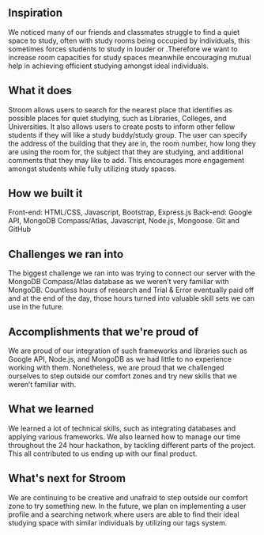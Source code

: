 ## Inspiration
We noticed many of our friends and classmates struggle to find a quiet space to study, often with study rooms being occupied by individuals, this sometimes forces students to study in louder or .Therefore we want to increase room capacities for study spaces meanwhile encouraging mutual help in achieving efficient studying amongst ideal individuals.   

## What it does
Stroom allows users to search for the nearest place that identifies as possible places for quiet studying, such as Libraries, Colleges, and Universities. It also allows users to create posts to inform other fellow students if they will like a study buddy/study group. The user can specify the address of the building that they are in, the room number, how long they are using the room for, the subject that they are studying, and additional comments that they may like to add. This encourages more engagement amongst students while fully utilizing study spaces. 

## How we built it

Front-end: HTML/CSS, Javascript, Bootstrap, Express.js
Back-end: Google API, MongoDB Compass/Atlas, Javascript, Node.js, Mongoose.
Git and GitHub 

## Challenges we ran into

The biggest challenge we ran into was trying to connect our server with the MongoDB Compass/Atlas database as we weren’t very familiar with MongoDB. Countless hours of research and Trial & Error eventually paid off and at the end of the day, those hours turned into valuable skill sets we can use in the future. 
 
## Accomplishments that we're proud of

We are proud of our integration of such frameworks and libraries such as Google API, Node.js, and MongoDB as we had little to no experience working with them. Nonetheless, we are proud that we challenged ourselves to step outside our comfort zones and try new skills that we weren’t familiar with. 

## What we learned
We learned a lot of technical skills, such as integrating databases and applying various frameworks. We also learned how to manage our time throughout the 24 hour hackathon, by tackling different parts of the project. This all contributed to us ending up with our final product.


## What's next for Stroom

We are continuing to be creative and unafraid to step outside our comfort zone to try something new. In the future, we plan on implementing a user profile and a searching network where users are able to find their ideal studying space with similar individuals by utilizing our tags system. 
